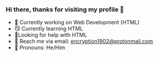 ### Hi there, thanks for visiting my profile 👋


- 👾 Currently working on Web Development (HTML)
- 😼 Currently learning HTML
- 👀Looking for help with HTML
- 📧 Reach me via email: encryption1902@protonmail.com
- 👻 Pronouns: He/Him

